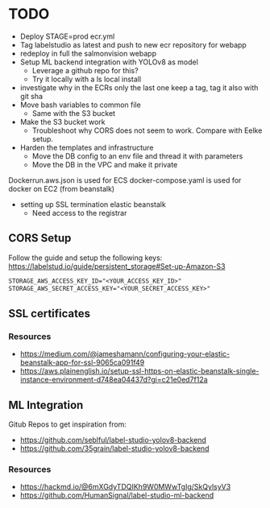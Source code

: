 # TODO

- Deploy STAGE=prod ecr.yml
- Tag labelstudio as latest and push to new ecr repository for webapp
- redeploy in full the salmonvision webapp
- Setup ML backend integration with YOLOv8 as model
  - Leverage a github repo for this?
  - Try it locally with a ls local install
- investigate why in the ECRs only the last one keep a tag, tag it also with git sha
- Move bash variables to common file
  - Same with the S3 bucket
- Make the S3 bucket work
  - Troubleshoot why CORS does not seem to work. Compare with Eelke setup.
- Harden the templates and infrastructure
  - Move the DB config to an env file and thread it with parameters
  - Move the DB in the VPC and make it private

Dockerrun.aws.json is used for ECS
docker-compose.yaml is used for docker on EC2 (from beanstalk)
- setting up SSL termination elastic beanstalk
  - Need access to the registrar

## CORS Setup

Follow the guide and setup the following keys: https://labelstud.io/guide/persistent_storage#Set-up-Amazon-S3

```txt
STORAGE_AWS_ACCESS_KEY_ID="<YOUR_ACCESS_KEY_ID>"
STORAGE_AWS_SECRET_ACCESS_KEY="<YOUR_SECRET_ACCESS_KEY>"
```

## SSL certificates

### Resources

- https://medium.com/@jameshamann/configuring-your-elastic-beanstalk-app-for-ssl-9065ca091f49
- https://aws.plainenglish.io/setup-ssl-https-on-elastic-beanstalk-single-instance-environment-d748ea04437d?gi=c21e0ed7f12a

## ML Integration

Gitub Repos to get inspiration from:
- https://github.com/seblful/label-studio-yolov8-backend
- https://github.com/35grain/label-studio-yolov8-backend

### Resources

- https://hackmd.io/@6mXGdyTDQIKh9W0MWwTgIg/SkQylsyV3
- https://github.com/HumanSignal/label-studio-ml-backend
